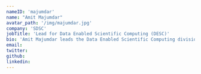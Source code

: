 ```yaml
---
nameID: 'majumdar'
name: "Amit Majumdar"
avatar_path: '/img/majumdar.jpg'
company: 'SDSC'
jobTitle: 'Lead for Data Enabled Scientific Computing (DESC)'
bio: 'Amit Majumdar leads the Data Enabled Scientific Computing division at SDSC. He has developed parallel algorithms for various kinds of HPC machines using shared memory, message passing and hybrid programming models. He and his colleagues manage the Neuroscience Gateway project which enables large scale neuronal simulations and processing of neuroscience data on supercomputers. He received his bachelor’s in electronics and telecommunication engineering from the Jadavpur Univ., Calcutta, India; master's in nuclear engineering from Idaho State Univ., Pocatello; Ph.D. degree in the interdisciplinary program of nuclear engineering and scientific computing from Univ. of Michigan'
email:
twitter:
github:
linkedin:
---
```

